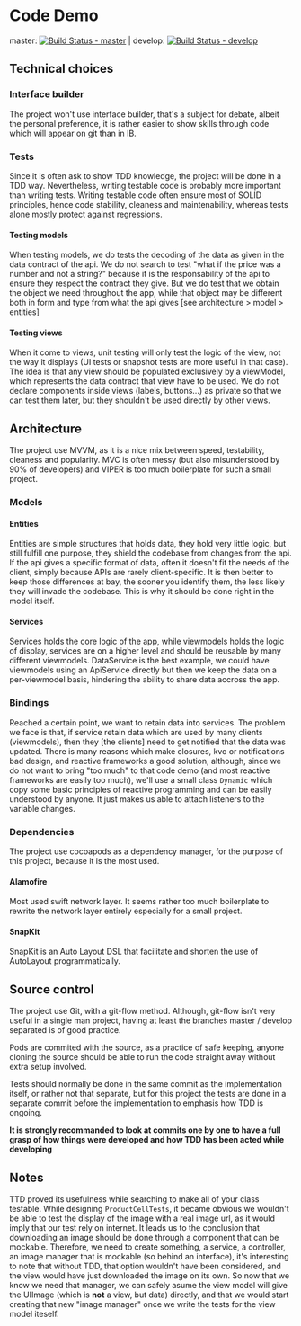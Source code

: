 # Code Demo


master: [![Build Status - master](https://www.bitrise.io/app/7b269aa72022b1dc/status.svg?token=SwfREuqPfW8WTjMMiXStPw&branch=master)](https://www.bitrise.io/app/7b269aa72022b1dc) | develop: [![Build Status - develop](https://www.bitrise.io/app/7b269aa72022b1dc/status.svg?token=SwfREuqPfW8WTjMMiXStPw&branch=develop)](https://www.bitrise.io/app/7b269aa72022b1dc)

## Technical choices

### Interface builder

The project won't use interface builder, that's a subject for debate, albeit the personal preference, it is rather easier to show skills through code which will appear on git than in IB.

### Tests

Since it is often ask to show TDD knowledge, the project will be done in a TDD way. Nevertheless, writing testable code is probably more important than writing tests. Writing testable code often ensure most of SOLID principles, hence code stability, cleaness and maintenability, whereas tests alone mostly protect against regressions.

#### Testing models

When testing models, we do tests the decoding of the data as given in the data contract of the api. We do not search to test "what if the price was a number and not a string?" because it is the responsability of the api to ensure they respect the contract they give.
But we do test that we obtain the object we need throughout the app, while that object may be different both in form and type from what the api gives [see architecture > model > entities]

#### Testing views

When it come to views, unit testing will only test the logic of the view, not the way it displays (UI tests or snapshot tests are more useful in that case). The idea is that any view should be populated exclusively by a viewModel, which represents the data contract that view have to be used. We do not declare components inside views (labels, buttons...) as private so that we can test them later, but they shouldn't be used directly by other views.

## Architecture

The project use MVVM, as it is a nice mix between speed, testability, cleaness and popularity.
MVC is often messy (but also misunderstood by 90% of developers) and VIPER is too much boilerplate for such a small project.

### Models

#### Entities

Entities are simple structures that holds data, they hold very little logic, but still fulfill one purpose, they shield the codebase from changes from the api. If the api gives a specific format of data, often it doesn't fit the needs of the client, simply because APIs are rarely client-specific. It is then better to keep those differences at bay, the sooner you identify them, the less likely they will invade the codebase. This is why it should be done right in the model itself.

#### Services

Services holds the core logic of the app, while viewmodels holds the logic of display, services are on a higher level and should be reusable by many different viewmodels.
DataService is the best example, we could have viewmodels using an ApiService directly but then we keep the data on a per-viewmodel basis, hindering the ability to share data accross the app.

### Bindings

Reached a certain point, we want to retain data into services. The problem we face is that, if service retain data which are used by many clients (viewmodels), then they [the clients] need to get notified that the data was updated. There is many reasons which make closures, kvo or notifications bad design, and reactive frameworks a good solution, although, since we do not want to bring "too much" to that code demo (and most reactive frameworks are easily too much), we'll use a small class `Dynamic` which copy some basic principles of reactive programming and can be easily understood by anyone. It just makes us able to attach listeners to the variable changes.

### Dependencies

The project use cocoapods as a dependency manager, for the purpose of this project, because it is the most used.

#### Alamofire

Most used swift network layer. It seems rather too much boilerplate to rewrite the network layer entirely especially for a small project.

#### SnapKit

SnapKit is an Auto Layout DSL that facilitate and shorten the use of AutoLayout programmatically.

## Source control

The project use Git, with a git-flow method. Although, git-flow isn't very useful in a single man project, having at least the branches master / develop separated is of good practice.

Pods are commited with the source, as a practice of safe keeping, anyone cloning the source should be able to run the code straight away without extra setup involved.

Tests should normally be done in the same commit as the implementation itself, or rather not that separate, but for this project the tests are done in a separate commit before the implementation to emphasis how TDD is ongoing.

**It is strongly recommanded to look at commits one by one to have a full grasp of how things were developed and how TDD has been acted while developing**

## Notes

TTD proved its usefulness while searching to make all of your class testable. While designing `ProductCellTests`, it became obvious we wouldn't be able to test the display of the image with a real image url, as it would imply that our test rely on internet. It leads us to the conclusion that downloading an image should be done through a component that can be mockable. Therefore, we need to create something, a service, a controller, an image manager that is mockable (so behind an interface), it's interesting to note that without TDD, that option wouldn't have been considered, and the view would have just downloaded the image on its own. So now that we know we need that manager, we can safely asume the view model will give the UIImage (which is **not** a view, but data) directly, and that we would start creating that new "image manager" once we write the tests for the view model iteself.
